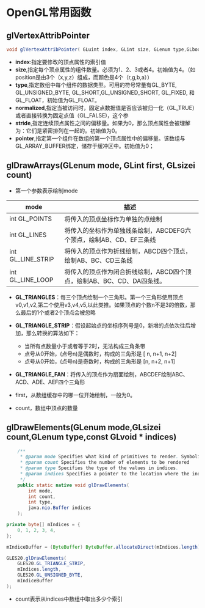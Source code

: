# OpenGL常用函数

## glVertexAttribPointer

```java
void glVertexAttribPointer( GLuint index, GLint size, GLenum type,GLboolean normalized, GLsizei stride,const GLvoid * pointer);
```

- **index**:指定要修改的顶点属性的索引值
- **size**,指定每个顶点属性的组件数量。必须为1、2、3或者4。初始值为4。（如position是由3个（x,y,z）组成，而颜色是4个（r,g,b,a））
- **type**,指定数组中每个组件的数据类型。可用的符号常量有GL_BYTE, GL_UNSIGNED_BYTE, GL_SHORT,GL_UNSIGNED_SHORT, GL_FIXED, 和 GL_FLOAT，初始值为GL_FLOAT。
- **normalized**,指定当被访问时，固定点数据值是否应该被归一化（GL_TRUE）或者直接转换为固定点值（GL_FALSE)，这个参
- **stride**,指定连续顶点属性之间的偏移量。如果为0，那么顶点属性会被理解为：它们是紧密排列在一起的。初始值为0。
- **pointer**,指定第一个组件在数组的第一个顶点属性中的偏移量。该数组与GL_ARRAY_BUFFER绑定，储存于缓冲区中。初始值为0；

## glDrawArrays(GLenum mode, GLint first, GLsizei count)

- 第一个参数表示绘制mode

mode                  | 描述
----------------------|------------------------------------------------------------------
int GL_POINTS         | 将传入的顶点坐标作为单独的点绘制
int GL_LINES          | 将传入的坐标作为单独线条绘制，ABCDEFG六个顶点，绘制AB、CD、EF三条线
int GL_LINE_STRIP     | 将传入的顶点作为折线绘制，ABCD四个顶点，绘制AB、BC、CD三条线
int GL_LINE_LOOP      | 将传入的顶点作为闭合折线绘制，ABCD四个顶点，绘制AB、BC、CD、DA四条线。

- **GL_TRIANGLES**：每三个顶点绘制一个三角形。第一个三角形使用顶点v0,v1,v2,第二个使用v3,v4,v5,以此类推。如果顶点的个数n不是3的倍数，那么最后的1个或者2个顶点会被忽略
- **GL_TRIANGLE_STRIP**：假设起始点的坐标序列号是0，新增的点依次往后增加，那么转换的算法如下：
    - 当所有点数量小于或者等于2时，无法构成三角条带
    - 点号从0开始，(点号n)是偶数时，构成的三角形是 [ n, n+1, n+2]
    - 点号从0开始，(点号n)是奇数时，构成的三角形是 [n, n+2, n+1]
- **GL_TRIANGLE_FAN**：将传入的顶点作为扇面绘制，ABCDEF绘制ABC、ACD、ADE、AEF四个三角形

- first，从数组缓存中的哪一位开始绘制，一般为0。
- count，数组中顶点的数量

## glDrawElements(GLenum mode,GLsizei count,GLenum type,const GLvoid * indices)

```java
    /**
     * @param mode Specifies what kind of primitives to render. Symbolic constants GL_POINTS,              GL_LINE_STRIP, GL_LINE_LOOP, GL_LINES, GL_TRIANGLE_STRIP, GL_TRIANGLE_FAN,              and GL_TRIANGLES are accepted.
     * @param count Specifies the number of elements to be rendered
     * @param type Specifies the type of the values in indices.
     * @param indices Specifies a pointer to the location where the indices are stored.
     */
    public static native void glDrawElements(
        int mode,
        int count,
        int type,
        java.nio.Buffer indices
    );
```

```java
private byte[] mIndices = {
    0, 1, 2, 3, 4,
};

mIndiceBuffer = (ByteBuffer) ByteBuffer.allocateDirect(mIndices.length).put(mIndices).position(0);

GLES20.glDrawElements(
    GLES20.GL_TRIANGLE_STRIP,
    mIndices.length,
    GLES20.GL_UNSIGNED_BYTE,
    mIndiceBuffer
);
```

- count表示从indices中数组中取出多少个索引
